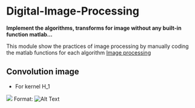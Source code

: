 # Digital-Image-Processing
**Implement the algorithms, transforms for image without any built-in function matlab...**

This module show the practices of image processing by manually coding the matlab functions for each algorithm [Image processing](https://github.com/trungpx/Digital-Image-Processing/)
## Convolution image
* For kernel H_1

![](images/https://github.com/trungpx/Digital-Image-Processing/blob/master/Result%20images/Convolution-K1.png)
Format: ![Alt Text](https://github.com/trungpx/Digital-Image-Processing/tree/master/Result%20images)
